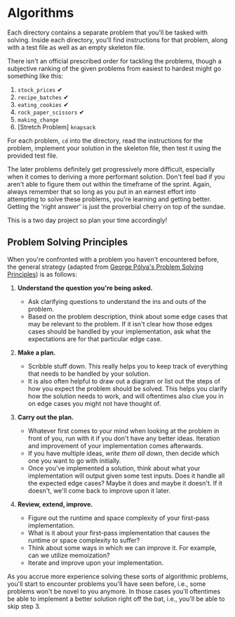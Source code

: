 # Algorithms

Each directory contains a separate problem that you'll be tasked with solving.
Inside each directory, you'll find instructions for that problem, along with a
test file as well as an empty skeleton file. 

There isn't an official prescribed order for tackling the problems, though a
subjective ranking of the given problems from easiest to hardest might go
something like this:

 1. `stock_prices` ✔
 2. `recipe_batches` ✔
 3. `eating_cookies` ✔
 4. `rock_paper_scissors` ✔
 5. `making_change`
 6. [Stretch Problem] `knapsack`

For each problem, `cd` into the directory, read the instructions for the
problem, implement your solution in the skeleton file, then test it using the
provided test file. 

The later problems definitely get progressively more difficult, especially when
it comes to deriving a more performant solution. Don't feel bad if you aren't
able to figure them out within the timeframe of the sprint. Again, always
remember that so long as you put in an earnest effort into attempting to solve
these problems, you're learning and getting better. Getting the 'right answer'
is just the proverbial cherry on top of the sundae.

This is a two day project so plan your time accordingly!

## Problem Solving Principles

When you're confronted with a problem you haven't encountered before, the
general strategy (adapted from [George Pólya's Problem Solving
Principles](https://en.wikipedia.org/wiki/How_to_Solve_It)) is as follows:

1. **Understand the question you're being asked.**
   * Ask clarifying questions to understand the ins and outs of the problem.
   * Based on the problem description, think about some edge cases that may be
     relevant to the problem. If it isn't clear how those edges cases should be
     handled by your implementation, ask what the expectations are for that
     particular edge case.

2. **Make a plan.**
   * Scribble stuff down. This really helps you to keep track of everything that
     needs to be handled by your solution. 
   * It is also often helpful to draw out a diagram or list out the steps of how
     you expect the problem should be solved. This helps you clarify how the
     solution needs to work, and will oftentimes also clue you in on edge cases
     you might not have thought of.

 3. **Carry out the plan.** 
    * Whatever first comes to your mind when looking at the problem in front of
      you, run with it if you don't have any better ideas. Iteration and
      improvement of your implementation comes afterwards.
    * If you have multiple ideas, _write them all down_, then decide which one
      you want to go with initially.
    * Once you've implemented a solution, think about what your implementation
      will output given some test inputs. Does it handle all the expected edge
      cases? Maybe it does and maybe it doesn't. If it doesn't, we'll come back
      to improve upon it later. 

 4. **Review, extend, improve.**
    * Figure out the runtime and space complexity of your first-pass
      implementation.
    * What is it about your first-pass implementation that causes the runtime or
      space complexity to suffer? 
    * Think about some ways in which we can improve it. For example, can we
      utilize memoization?
    * Iterate and improve upon your implementation.

As you accrue more experience solving these sorts of algorithmic problems,
you'll start to encounter problems you'll have seen before, i.e., some problems
won't be novel to you anymore. In those cases you'll oftentimes be able to
implement a better solution right off the bat, i.e., you'll be able to skip step
3. 


